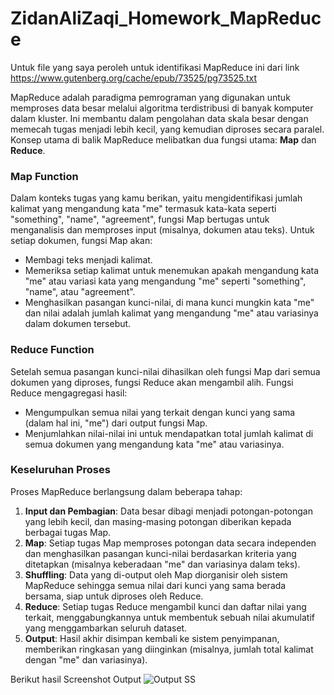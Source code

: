 # ZidanAliZaqi_Homework_MapReduce

Untuk file yang saya peroleh untuk identifikasi MapReduce ini dari link https://www.gutenberg.org/cache/epub/73525/pg73525.txt 

MapReduce adalah paradigma pemrograman yang digunakan untuk memproses data besar melalui algoritma terdistribusi di banyak komputer dalam kluster. Ini membantu dalam pengolahan data skala besar dengan memecah tugas menjadi lebih kecil, yang kemudian diproses secara paralel. Konsep utama di balik MapReduce melibatkan dua fungsi utama: **Map** dan **Reduce**.

### Map Function
Dalam konteks tugas yang kamu berikan, yaitu mengidentifikasi jumlah kalimat yang mengandung kata "me" termasuk kata-kata seperti "something", "name", "agreement", fungsi Map bertugas untuk menganalisis dan memproses input (misalnya, dokumen atau teks). Untuk setiap dokumen, fungsi Map akan:
- Membagi teks menjadi kalimat.
- Memeriksa setiap kalimat untuk menemukan apakah mengandung kata "me" atau variasi kata yang mengandung "me" seperti "something", "name", atau "agreement".
- Menghasilkan pasangan kunci-nilai, di mana kunci mungkin kata "me" dan nilai adalah jumlah kalimat yang mengandung "me" atau variasinya dalam dokumen tersebut.

### Reduce Function
Setelah semua pasangan kunci-nilai dihasilkan oleh fungsi Map dari semua dokumen yang diproses, fungsi Reduce akan mengambil alih. Fungsi Reduce mengagregasi hasil:
- Mengumpulkan semua nilai yang terkait dengan kunci yang sama (dalam hal ini, "me") dari output fungsi Map.
- Menjumlahkan nilai-nilai ini untuk mendapatkan total jumlah kalimat di semua dokumen yang mengandung kata "me" atau variasinya.

### Keseluruhan Proses
Proses MapReduce berlangsung dalam beberapa tahap:
1. **Input dan Pembagian**: Data besar dibagi menjadi potongan-potongan yang lebih kecil, dan masing-masing potongan diberikan kepada berbagai tugas Map.
2. **Map**: Setiap tugas Map memproses potongan data secara independen dan menghasilkan pasangan kunci-nilai berdasarkan kriteria yang ditetapkan (misalnya keberadaan "me" dan variasinya dalam teks).
3. **Shuffling**: Data yang di-output oleh Map diorganisir oleh sistem MapReduce sehingga semua nilai dari kunci yang sama berada bersama, siap untuk diproses oleh Reduce.
4. **Reduce**: Setiap tugas Reduce mengambil kunci dan daftar nilai yang terkait, menggabungkannya untuk membentuk sebuah nilai akumulatif yang menggambarkan seluruh dataset.
5. **Output**: Hasil akhir disimpan kembali ke sistem penyimpanan, memberikan ringkasan yang diinginkan (misalnya, jumlah total kalimat dengan "me" dan variasinya).

Berikut hasil Screenshot Output ![Output SS](images/OutputSS.png)
